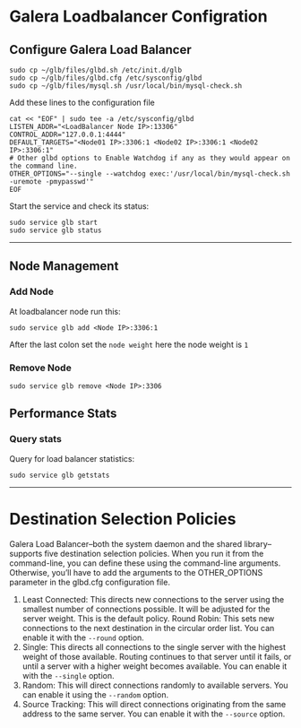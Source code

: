 # Galera Loadbalancer Configration

## Configure Galera Load Balancer

```
sudo cp ~/glb/files/glbd.sh /etc/init.d/glb
sudo cp ~/glb/files/glbd.cfg /etc/sysconfig/glbd
sudo cp ~/glb/files/mysql.sh /usr/local/bin/mysql-check.sh
```

Add these lines to the configuration file
```
cat << "EOF" | sudo tee -a /etc/sysconfig/glbd
LISTEN_ADDR="<LoadBalancer Node IP>:13306"
CONTROL_ADDR="127.0.0.1:4444"
DEFAULT_TARGETS="<Node01 IP>:3306:1 <Node02 IP>:3306:1 <Node02 IP>:3306:1"
# Other glbd options to Enable Watchdog if any as they would appear on the command line.
OTHER_OPTIONS="--single --watchdog exec:'/usr/local/bin/mysql-check.sh -uremote -pmypasswd'" 
EOF
```

Start the service and check its status:
```
sudo service glb start
sudo service glb status
```

---

## Node Management

### Add Node
At loadbalancer node run this:
```
sudo service glb add <Node IP>:3306:1
```
After the last colon set the `node weight`
here the node weight is `1`

### Remove Node
```
sudo service glb remove <Node IP>:3306
```

## Performance Stats

### Query stats

Query for load balancer statistics:
```
sudo service glb getstats
```
---
# Destination Selection Policies

Galera Load Balancer–both the system daemon and the shared library–supports five destination selection policies. When you run it from the command-line, you can define these using the command-line arguments. Otherwise, you’ll have to add the arguments to the OTHER_OPTIONS parameter in the glbd.cfg configuration file.

1. Least Connected: This directs new connections to the server using the smallest number of connections possible. It will be adjusted for the server weight. This is the default policy.
Round Robin: This sets new connections to the next destination in the circular order list. You can enable it with the `--round` option.
2. Single: This directs all connections to the single server with the highest weight of those available. Routing continues to that server until it fails, or until a server with a higher weight becomes available. You can enable it with the `--single` option.
3. Random: This will direct connections randomly to available servers. You can enable it using the `--random` option.
4. Source Tracking: This will direct connections originating from the same address to the same server. You can enable it with the `--source` option.